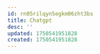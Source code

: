 ```yaml
---
id: rn05rilqyn5egkm06zht3bs
title: Chatgpt
desc: ''
updated: 1750541951828
created: 1750541951828
---
```

